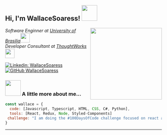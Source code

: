 <h2> Hi, I'm WallaceSoaress! <img src="https://media.giphy.com/media/mGcNjsfWAjY5AEZNw6/giphy.gif" width="50"></h2>
<img align='right' src="https://i.gifer.com/3BBS.gif" width="230">
<p><em>Software Enginner at <a href="https://estacio.br/">University of Brasilia</a><img src="https://media.giphy.com/media/fYSnHlufseco8Fh93Z/giphy.gif" width="30"></br>Developer Consultant at <a href="https://www.thoughtworks.com">ThoughtWorks</a><img src="https://media.giphy.com/media/WUlplcMpOCEmTGBtBW/giphy.gif" width="30"> 
</em></p>

[![Linkedin: WallaceSoaress](https://img.shields.io/badge/-wallacepsoares-blue?style=flat-square&logo=Linkedin&logoColor=white&link=https://www.linkedin.com/in/wallacepsoares/)](https://www.linkedin.com/in/wallacepsoares/)
[![GitHub WallaceSoaress](https://img.shields.io/github/followers/WallaceSoaress?label=follow&style=social)](https://github.com/WallaceSoaress)


### <img src="https://media.giphy.com/media/VgCDAzcKvsR6OM0uWg/giphy.gif" width="50"> A little more about me...  

```javascript
const wallace = {
  code: [Javascript, Typescript, HTML, CSS, C#, Python],
  tools: [React, Redux, Node, Styled-Components]
 challenge: "I am doing the #100DaysOfCode challenge focused on react and typescript"
}
```
---
